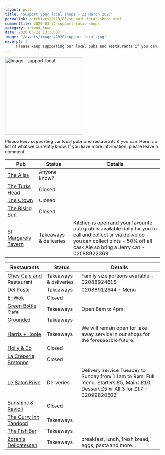```yaml
---
layout: post
title: "Support your local shops - 21 March 2020"
permalink: /archives/2020/03/support-local-shops.html
commentfile: 2020-03-21-support-local-shops
category: around_town
date: 2020-03-21 13:38:07
image: "/assets/images/2020/support-local.jpg"
excerpt: |
     Please keep supporting our local pubs and restaurants if you can.  Here is a list of what we currently know.  If you have more information, please leave a comment.
---
```

<a href="/assets/images/2020/support-local.jpg" title="Click for a larger image"><img src="/assets/images/2020/support-local-thumb.jpg" width="250" alt="Image - support-local"  class="photo right"/></a>

Please keep supporting our local pubs and restaurants if you can.  Here is a list of what we currently know.  If you have more information, please leave a comment.

| Pub                                                                          | Status                                                                | Details                                                                                                                                                                                       |
| ---------------------------------------------------------------------------- | --------------------------------------------------------------------- | --------------------------------------------------------------------------------------------------------------------------------------------------------------------------------------------- |
| [The Ailsa](https://stmargarets.london/directory/pub/201007070426)           | <span markdown="1" class="p-label--in-progress">Anyone know?</span>   |                                                                                                                                                                                               |
| [The Turks Head](https://stmargarets.london/directory/pub/200505231518)      | <span markdown="1" class="p-label--deprecated">Closed</span>          |                                                                                                                                                                                               |
| [The Crown](https://stmargarets.london/directory/pub/200506090609)           | <span markdown="1" class="p-label--deprecated">Closed</span>          |                                                                                                                                                                                               |
| [The Rising Sun](https://stmargarets.london/directory/pub/200611051507)      | <span markdown="1" class="p-label--deprecated">Closed</span>          |                                                                                                                                                                                               |
| [St Margarets Tavern](https://stmargarets.london/directory/pub/200505231529) | <span markdown="1" class="p-label--new">Takeaways & deliveries</span> | Kitchen is open and your favourite pub grub is available daily for you to call and collect or via deliveroo - you can collect pints - 50% off all cask Ale so bring a Jerry can - 02088922369 |

| Restaurants                                                                              | Status                                                                | Details                                                                                                                                                     |
| ---------------------------------------------------------------------------------------- | --------------------------------------------------------------------- | ----------------------------------------------------------------------------------------------------------------------------------------------------------- |
| [Ches Cafe and Restaurant](https://stmargarets.london/directory/restaurant/200506220009) | <span markdown="1" class="p-label--new">Takeaways & deliveries</span> | Family size portions available - 02088924615                                                                                                                |
| [Del Posto](https://stmargarets.london/directory/restaurant/201009021610)                | <span markdown="1" class="p-label--new">Takeaways</span>              | 02088912644 - [Menu](http://delposto.co.uk/menus/Takeaway-Menu.pdf)                                                                                         |
| [E-Wok](https://stmargarets.london/directory/restaurant/200506220003)                    | <span markdown="1" class="p-label--deprecated">Closed</span>          |                                                                                                                                                             |
| [Green Bottle Cafe](https://stmargarets.london/directory/restaurant/201009031257)        | <span markdown="1" class="p-label--new">Takeaways</span>              | Open 8am to 4pm.                                                                                                                                            |
| [Grounded](https://stmargarets.london/directory/restaurant/201411230151)                 | <span markdown="1" class="p-label--new">Takeaways</span>              |                                                                                                                                                             |
| [Harris + Hoole](https://stmargarets.london/directory/restaurant/201904140654)           | <span markdown="1" class="p-label--new">Takeaways</span>              | We will remain open for take away service in our shops for the foreseeable future.                                                                          |
| [Holly & Co](https://holly.co/visit/)                                                    | <span markdown="1" class="p-label--deprecated">Closed</span>          |                                                                                                                                                             |
| [La Creperie Bretonne](https://stmargarets.london/directory/restaurant/202003211643)     | <span markdown="1" class="p-label--deprecated">Closed</span>          |                                                                                                                                                             |
| [Le Salon Prive](https://stmargarets.london/directory/restaurant/200507150434)           | <span markdown="1" class="p-label--new">Deliveries</span>             | Delivery service Tuesday to Sunday from 11am to 9pm.  Full menu.  Starters &pound;5, Mains &pound;10, Dessert &pound;5 or All 3 for &pound;17 - 02099820602 |
| [Sunshine & Ravioli](https://stmargarets.london/directory/restaurant/201009031226)       | <span markdown="1" class="p-label--deprecated">Closed</span>          |                                                                                                                                                             |
| [The Curry Inn Tandoori](https://stmargarets.london/directory/restaurant/200506220006)   | <span markdown="1" class="p-label--new">Takeaways</span>              |                                                                                                                                                             |
| [The Fish Bar](https://stmargarets.london/directory/restaurant/201009030933)             | <span markdown="1" class="p-label--new">Takeaways</span>              |                                                                                                                                                             |
| [Zoran's Delicatessen](https://stmargarets.london/directory/restaurant/200506220002)     | <span markdown="1" class="p-label--new">Takeaways</span>              | breakfast, lunch, fresh bread, eggs, pasta and more...                                                                                                      |
